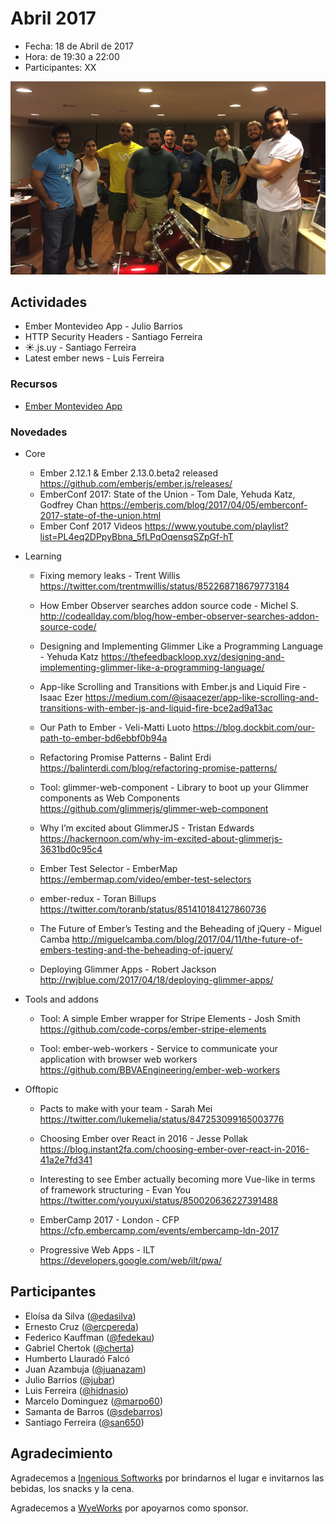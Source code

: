 # Abril 2017

* Fecha: 18 de Abril de 2017
* Hora: de 19:30 a 22:00
* Participantes: XX 

![photo](./photo.jpg)

## Actividades

* Ember Montevideo App - Julio Barrios
* HTTP Security Headers - Santiago Ferreira
* ☀️.js.uy - Santiago Ferreira
* Latest ember news - Luis Ferreira

### Recursos

* [Ember Montevideo App](https://github.com/jubar/ember-montevideo-app)

### Novedades

* Core
  * Ember 2.12.1 & Ember 2.13.0.beta2 released
    https://github.com/emberjs/ember.js/releases/
  * EmberConf 2017: State of the Union - Tom Dale, Yehuda Katz, Godfrey Chan
    https://emberjs.com/blog/2017/04/05/emberconf-2017-state-of-the-union.html
  * Ember Conf 2017 Videos
    https://www.youtube.com/playlist?list=PL4eq2DPpyBbna_5fLPqOqensqSZpGf-hT

* Learning
  * Fixing memory leaks - Trent Willis
    https://twitter.com/trentmwillis/status/852268718679773184

  * How Ember Observer searches addon source code - Michel S.
    http://codeallday.com/blog/how-ember-observer-searches-addon-source-code/

  * Designing and Implementing Glimmer Like a Programming Language - Yehuda Katz
    https://thefeedbackloop.xyz/designing-and-implementing-glimmer-like-a-programming-language/

  * App-like Scrolling and Transitions with Ember.js and Liquid Fire - Isaac Ezer
    https://medium.com/@isaacezer/app-like-scrolling-and-transitions-with-ember-js-and-liquid-fire-bce2ad9a13ac

  * Our Path to Ember - Veli-Matti Luoto
    https://blog.dockbit.com/our-path-to-ember-bd6ebbf0b94a

  * Refactoring Promise Patterns - Balint Erdi
    https://balinterdi.com/blog/refactoring-promise-patterns/

  * Tool: glimmer-web-component - Library to boot up your Glimmer components as Web Components
    https://github.com/glimmerjs/glimmer-web-component

  * Why I’m excited about GlimmerJS - Tristan Edwards
    https://hackernoon.com/why-im-excited-about-glimmerjs-3631bd0c95c4

  * Ember Test Selector - EmberMap
    https://embermap.com/video/ember-test-selectors

  * ember-redux - Toran Billups
    https://twitter.com/toranb/status/851410184127860736

  * The Future of Ember’s Testing and the Beheading of jQuery - Miguel Camba
    http://miguelcamba.com/blog/2017/04/11/the-future-of-embers-testing-and-the-beheading-of-jquery/

  * Deploying Glimmer Apps - Robert Jackson
    http://rwjblue.com/2017/04/18/deploying-glimmer-apps/

* Tools and addons
  * Tool: A simple Ember wrapper for Stripe Elements - Josh Smith
    https://github.com/code-corps/ember-stripe-elements

  * Tool: ember-web-workers - Service to communicate your application with browser web workers
    https://github.com/BBVAEngineering/ember-web-workers

* Offtopic
  * Pacts to make with your team - Sarah Mei
    https://twitter.com/lukemelia/status/847253099165003776

  * Choosing Ember over React in 2016 - Jesse Pollak
    https://blog.instant2fa.com/choosing-ember-over-react-in-2016-41a2e7fd341

  * Interesting to see Ember actually becoming more Vue-like in terms of framework structuring - Evan You
    https://twitter.com/youyuxi/status/850020636227391488

  * EmberCamp 2017 - London - CFP
    https://cfp.embercamp.com/events/embercamp-ldn-2017

  * Progressive Web Apps - ILT
    https://developers.google.com/web/ilt/pwa/

## Participantes

* Eloísa da Silva ([@edasilva](https://github.com/edasilva))
* Ernesto Cruz ([@ercpereda](https://github.com/ercpereda))
* Federico Kauffman ([@fedekau](https://github.com/fedekau))
* Gabriel Chertok ([@cherta](https://github.com/cherta))
* Humberto Llauradó Falcó
* Juan Azambuja ([@juanazam](https://github.com/juanazam))
* Julio Barrios ([@jubar](https://github.com/jubar))
* Luis Ferreira ([@hidnasio](https://github.com/hidnasio))
* Marcelo Dominguez ([@marpo60](https://github.com/marpo60))
* Samanta de Barros ([@sdebarros](https://github.com/sdebarros))
* Santiago Ferreira ([@san650](https://github.com/san650))

## Agradecimiento

Agradecemos a [Ingenious Softworks](http://www.ingsw.com/) por brindarnos el lugar e
invitarnos las bebidas, los snacks y la cena.

Agradecemos a [WyeWorks](https://wyeworks.com/) por apoyarnos como sponsor.
